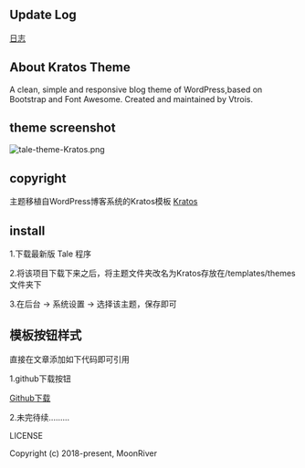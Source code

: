 ## Update Log
[日志](https://github.com/zoujiayu/tale-theme-Kratos/blob/master/update.txt)

## About Kratos Theme
A clean, simple and responsive blog theme of WordPress,based on Bootstrap and Font Awesome. Created and maintained by Vtrois.


## theme screenshot
![tale-theme-Kratos.png](https://raw.githubusercontent.com/zoujiayu/tale-theme-Kratos/master/screenshot.png)


## copyright
主题移植自WordPress博客系统的Kratos模板
[Kratos](https://github.com/Vtrois/Kratos)

## install
1.下载最新版 Tale 程序

2.将该项目下载下来之后，将主题文件夹改名为Kratos存放在/templates/themes 文件夹下

3.在后台 -> 系统设置 -> 选择该主题，保存即可

## 模板按钮样式

直接在文章添加如下代码即可引用

1.github下载按钮

<p><a class="downbtn" href="http://下载链接" target="_blank"><i class="fa fa-download"></i>Github下载</a></p>

2.未完待续.........



 LICENSE

Copyright (c) 2018-present, MoonRiver